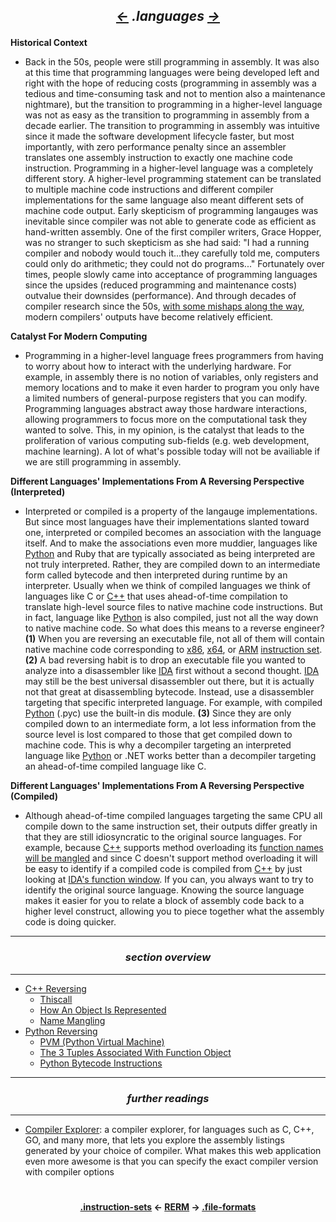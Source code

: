 ## *<p align='center'><a href="/contents/instruction-sets/instruction-sets.md"><-</a>  .languages  <a href="/contents/file-formats/file-formats.md">-></a></p>*

__Historical Context__
* Back in the 50s, people were still programming in assembly. It was also at this time that programming languages were being developed left and right with the hope of reducing costs (programming in assembly was a tedious and time-consuming task and not to mention also a maintenance nightmare), but the transition to programming in a higher-level language was not as easy as the transition to programming in assembly from a decade earlier. The transition to programming in assembly was intuitive since it made the software development lifecycle faster, but most importantly, with zero performance penalty since an assembler translates one assembly instruction to exactly one machine code instruction. Programming in a higher-level language was a completely different story. A higher-level programming statement can be translated to multiple machine code instructions and different compiler implementations for the same language also meant different sets of machine code output. Early skepticism of programming langauges was inevitable since compiler was not able to generate code as efficient as hand-written assembly. One of the first compiler writers, Grace Hopper, was no stranger to such skepticism as she had said: "I had a running compiler and nobody would touch it...they carefully told me, computers could only do arithmetic; they could not do programs..." Fortunately over times, people slowly came into acceptance of programming languages since the upsides (reduced programming and maintenance costs) outvalue their downsides (performance). And through decades of compiler research since the 50s, [with some mishaps along the way](http://research.cs.wisc.edu/wpis/papers/wysinwyx05.pdf), modern compilers' outputs have become relatively efficient.

__Catalyst For Modern Computing__
* Programming in a higher-level language frees programmers from having to worry about how to interact with the underlying hardware. For example, in assembly there is no notion of variables, only registers and memory locations and to make it even harder to program you only have a limited numbers of general-purpose registers that you can modify. Programming languages abstract away those hardware interactions, allowing programmers to focus more on the computational task they wanted to solve. This, in my opinion, is the catalyst that leads to the proliferation of various computing sub-fields (e.g. web development, machine learning). A lot of what's possible today will not be availiable if we are still programming in assembly.

__Different Languages' Implementations From A Reversing Perspective (Interpreted)__
* Interpreted or compiled is a property of the langauge implementations. But since most languages have their implementations slanted toward one, interpreted or compiled becomes an association with the language itself. And to make the associations even more muddier, languages like [Python](https://github.com/yellowbyte/reverse-engineering-reference-manual/blob/master/contents/languages/Python_Reversing.md) and Ruby that are typically associated as being interpreted are not truly interpreted. Rather, they are compiled down to an intermediate form called bytecode and then interpreted during runtime by an interpreter. Usually when we think of compiled languages we think of languages like C or [C++](https://github.com/yellowbyte/reverse-engineering-reference-manual/blob/master/contents/languages/C++_Reversing.md) that uses ahead-of-time compilation to translate high-level source files to native machine code instructions. But in fact, language like [Python](https://github.com/yellowbyte/reverse-engineering-reference-manual/blob/master/contents/languages/Python_Reversing.md) is also compiled, just not all the way down to native machine code. So what does this means to a reverse engineer? __(1)__ When you are reversing an executable file, not all of them will contain native machine code corresponding to [x86](https://github.com/yellowbyte/reverse-engineering-reference-manual/blob/master/contents/instruction-sets/x86.md), [x64](https://github.com/yellowbyte/reverse-engineering-reference-manual/blob/master/contents/instruction-sets/x86-64.md), or [ARM](https://github.com/yellowbyte/reverse-engineering-reference-manual/blob/master/contents/instruction-sets/ARM.md) [instruction set](https://github.com/yellowbyte/reverse-engineering-reference-manual/blob/master/contents/instruction-sets/instruction-sets.md). __(2)__ A bad reversing habit is to drop an executable file you wanted to analyze into a disassembler like [IDA](https://github.com/yellowbyte/reverse-engineering-reference-manual/blob/master/contents/tools/IDA_Tips.md) first without a second thought. [IDA](https://github.com/yellowbyte/reverse-engineering-reference-manual/blob/master/contents/tools/IDA_Tips.md) may still be the best universal disassembler out there, but it is actually not that great at disassembling bytecode. Instead, use a disassembler targeting that specific interpreted language. For example, with compiled [Python](https://github.com/yellowbyte/reverse-engineering-reference-manual/blob/master/contents/languages/Python_Reversing.md) (.pyc) use the built-in dis module. __(3)__ Since they are only compiled down to an intermediate form, a lot less information from the source level is lost compared to those that get compiled down to machine code. This is why a decompiler targeting an interpreted language like [Python](https://github.com/yellowbyte/reverse-engineering-reference-manual/blob/master/contents/languages/Python_Reversing.md) or .NET works better than a decompiler targeting an ahead-of-time compiled language like C.

__Different Languages' Implementations From A Reversing Perspective (Compiled)__
* Although ahead-of-time compiled languages targeting the same CPU all compile down to the same instruction set, their outputs differ greatly in that they are still idiosyncratic to the original source languages. For example, because [C++](https://github.com/yellowbyte/reverse-engineering-reference-manual/blob/master/contents/languages/C++_Reversing.md) supports method overloading its [function names will be mangled](https://github.com/yellowbyte/reverse-engineering-reference-manual/blob/master/contents/languages/C++_Reversing.md#-name-mangling-) and since C doesn't support method overloading it will be easy to identify if a compiled code is compiled from [C++](https://github.com/yellowbyte/reverse-engineering-reference-manual/blob/master/contents/languages/C++_Reversing.md) by just looking at [IDA's function window](https://github.com/yellowbyte/reverse-engineering-reference-manual/blob/master/contents/tools/IDA_Tips.md#-functions-window-). If you can, you always want to try to identify the original source language. Knowing the source language makes it easier for you to relate a block of assembly code back to a higher level construct, allowing you to piece together what the assembly code is doing quicker.

---
### *<p align='center'> section overview </p>*
---
* [C++ Reversing](C++_Reversing.md)
  * [Thiscall](C++_Reversing.md#-thiscall-)
  * [How An Object Is Represented](C++_Reversing.md#-how-an-object-is-represented-)
  * [Name Mangling](C++_Reversing.md#-name-mangling-)
* [Python Reversing](Python_Reversing.md)
  * [PVM (Python Virtual Machine)](Python_Reversing.md#-pvm-python-virtual-machine-)
  * [The 3 Tuples Associated With Function Object](Python_Reversing.md#-the-3-tuples-associated-with-function-object-)
  * [Python Bytecode Instructions](Python_Reversing.md#-python-bytecode-instructions-)

---
### *<p align='center'> further readings </p>*
---
* [Compiler Explorer](https://godbolt.org/): a compiler explorer, for languages such as C, C++, GO, and many more, that lets you explore the assembly listings generated by your choice of compiler. What makes this web application even more awesome is that you can specify the exact compiler version with compiler options

#
<strong><p align='center'><a href="/contents/instruction-sets/instruction-sets.md">.instruction-sets</a> <- <a href="/README.md#-reverse-engineering-reference-manual-beta-">RERM</a> -> <a href="/contents/file-formats/file-formats.md">.file-formats</a></p></strong>

